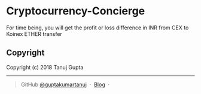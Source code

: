 # Cryptocurrency-Concierge
For time being, you will get the profit or loss difference in INR from CEX to Koinex ETHER transfer  

## Copyright 

Copyright (c) 2018 Tanuj Gupta

---

> GitHub [@guptakumartanuj](https://github.com/guptakumartanuj) &nbsp;&middot;&nbsp;
> [Blog](https://guptakumartanuj.wordpress.com/) &nbsp;&middot;&nbsp;
